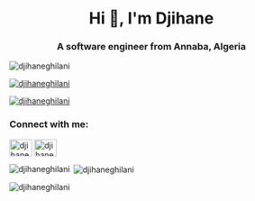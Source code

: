 <h1 align="center">Hi 👋, I'm Djihane </h1>
<h3 align="center">A software engineer from Annaba, Algeria</h3>

<p align="left"> <img src="https://komarev.com/ghpvc/?username=Djihanegh&label=Profile%20views&color=0e75b6&style=flat" alt="djihaneghilani" /> </p>

<p align="left"> <a href="https://github.com/ryo-ma/github-profile-trophy"><img src="https://github-profile-trophy.vercel.app/?username=Djihanegh" alt="djihaneghilani" /></a> </p>

<p align="left"> <a href="https://twitter.com/GhilaniDjihane" target="blank"><img src="https://img.shields.io/twitter/follow/GhilaniDjihane?logo=twitter&style=for-the-badge" alt="djihaneghilani" /></a> </p>

<h3 align="left">Connect with me:</h3>
<p align="left">
<a href="https://twitter.com/GhilaniDjihane" target="blank"><img align="center" src="https://raw.githubusercontent.com/rahuldkjain/github-profile-readme-generator/master/src/images/icons/Social/twitter.svg" alt="djihaneghilani" height="30" width="40" /></a>
<a href="https://www.linkedin.com/in/djihane-ghilani-aa622b184" target="blank"><img align="center" src="https://raw.githubusercontent.com/rahuldkjain/github-profile-readme-generator/master/src/images/icons/Social/linked-in-alt.svg" alt="djihane-ghilani" height="30" width="40" /></a>


<p><img align="left" src="https://github-readme-stats.vercel.app/api/top-langs?username=Djihanegh&show_icons=true&locale=en&layout=compact" alt="djihaneghilani" /></p>

<p>&nbsp;<img align="center" src="https://github-readme-stats.vercel.app/api?username=Djihanegh&show_icons=true&locale=en" alt="djihaneghilani" /></p>

<p><img align="center" src="https://github-readme-streak-stats.herokuapp.com/?user=Djihanegh&" alt="djihaneghilani" /></p>

